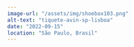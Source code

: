 ```yaml
---
image-url: "/assets/img/shoebox103.png"
alt-text: "tiquete-avin-sp-lisboa"
date: "2022-09-15"
location: "São Paulo, Brasil"
---
```


